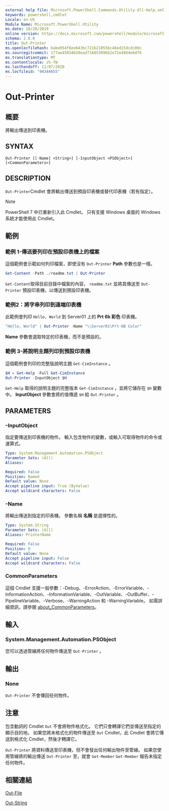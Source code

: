 ```yaml
---
external help file: Microsoft.PowerShell.Commands.Utility.dll-Help.xml
keywords: powershell,cmdlet
Locale: en-US
Module Name: Microsoft.PowerShell.Utility
ms.date: 10/28/2019
online version: https://docs.microsoft.com/powershell/module/microsoft.powershell.utility/out-printer?view=powershell-5.1&WT.mc_id=ps-gethelp
schema: 2.0.0
title: Out-Printer
ms.openlocfilehash: babe054f6ee643bc721b210556c46ed15dcdc00c
ms.sourcegitcommit: 177ae45034b58ead716853096b2e72e4864e6df6
ms.translationtype: MT
ms.contentlocale: zh-TW
ms.lasthandoff: 11/07/2020
ms.locfileid: "94344655"
---
```

# Out-Printer

## 概要
將輸出傳送到印表機。

## SYNTAX

```
Out-Printer [[-Name] <String>] [-InputObject <PSObject>] [<CommonParameters>]
```

## DESCRIPTION

`Out-Printer`Cmdlet 會將輸出傳送到預設印表機或替代印表機（若有指定）。

> [!NOTE]
> PowerShell 7 中已重新引入此 Cmdlet。 只有支援 Windows 桌面的 Windows 系統才能使用此 Cmdlet。

## 範例

### 範例 1-傳送要列印在預設印表機上的檔案

這個範例會示範如何列印檔案，即使沒有 `Out-Printer` **Path** 參數也是一樣。

```powershell
Get-Content -Path ./readme.txt | Out-Printer
```

`Get-Content`取得目前目錄中檔案的內容， `readme.txt` 並將其傳送至 `Out-Printer` 預設印表機，以傳送到預設印表機。

### 範例2：將字串列印到遠端印表機

此範例會列印 `Hello, World` 到 Server01 上的 **Prt 6b 彩色** 印表機。

```powershell
"Hello, World" | Out-Printer -Name "\\Server01\Prt-6B Color"
```

**Name** 參數會選取特定的印表機，而不是預設的。

### 範例 3-將說明主題列印到預設印表機

這個範例會列印的完整版說明主題 `Get-CimInstance` 。

```powershell
$H = Get-Help -Full Get-CimInstance
Out-Printer -InputObject $H
```

`Get-Help` 取得的說明主題的完整版本 `Get-CimInstance` ，並將它儲存在 `$H` 變數中。 **InputObject** 參數會將的值傳遞 `$H` 給 `Out-Printer` 。

## PARAMETERS

### -InputObject

指定要傳送到印表機的物件。 輸入包含物件的變數，或輸入可取得物件的命令或運算式。

```yaml
Type: System.Management.Automation.PSObject
Parameter Sets: (All)
Aliases:

Required: False
Position: Named
Default value: None
Accept pipeline input: True (ByValue)
Accept wildcard characters: False
```

### -Name

將輸出傳送到指定的印表機。 參數名稱 **名稱** 是選擇性的。

```yaml
Type: System.String
Parameter Sets: (All)
Aliases: PrinterName

Required: False
Position: 0
Default value: None
Accept pipeline input: False
Accept wildcard characters: False
```

### CommonParameters

這個 Cmdlet 支援一般參數：-Debug、-ErrorAction、-ErrorVariable、-InformationAction、-InformationVariable、-OutVariable、-OutBuffer、-PipelineVariable、-Verbose、-WarningAction 和 -WarningVariable。 如需詳細資訊，請參閱 [about_CommonParameters](https://go.microsoft.com/fwlink/?LinkID=113216)。

## 輸入

### System.Management.Automation.PSObject

您可以透過管線將任何物件傳送至 `Out-Printer` 。

## 輸出

### None

`Out-Printer` 不會傳回任何物件。

## 注意

包含動詞的 Cmdlet `Out` 不會將物件格式化。 它們只會轉譯它們並傳送至指定的顯示目的地。 如果您將未格式化的物件傳送至 `Out` Cmdlet，此 Cmdlet 會將它傳送到格式化 Cmdlet，然後才轉譯它。

`Out-Printer` 將資料傳送至印表機，但不會發出任何輸出物件至管線。 如果您使用管線將的輸出傳送 `Out-Printer` 至，就會 `Get-Member` `Get-Member` 報告未指定任何物件。

## 相關連結

[Out-File](Out-File.md)

[Out-String](Out-String.md)
